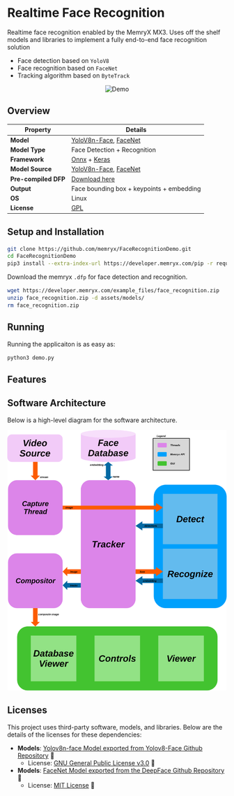 # Realtime Face Recognition 

Realtime face recognition enabled by the MemryX MX3. Uses off the shelf models and libraries to implement a fully end-to-end face recognition solution

- Face detection based on `YoloV8`
- Face recognition based on `FaceNet`
- Tracking algorithm based on `ByteTrack`

<p align="center">
  <img src="assets/demo.gif" alt="Demo">
</p>

## Overview

| Property             | Details                                                                 
|----------------------|-------------------------------------------------------------------------
| **Model**            | [YoloV8n-Face](https://github.com/derronqi/yolov8-face), [FaceNet](https://arxiv.org/pdf/1503.03832)
| **Model Type**       | Face Detection + Recognition
| **Framework**        | [Onnx](https://onnx.ai/) + [Keras](https://keras.io/)
| **Model Source**     | [YoloV8n-Face](https://github.com/derronqi/yolov8-face), [FaceNet](https://github.com/serengil/deepface/blob/master/deepface/models/facial_recognition/Facenet.py)
| **Pre-compiled DFP** | [Download here](https://developer.memryx.com/example_files/face_recognition.zip)                                           
| **Output**           | Face bounding box + keypoints + embedding
| **OS**               | Linux
| **License**          | [GPL](LICENSE.md)                                         

## Setup and Installation

```bash
git clone https://github.com/memryx/FaceRecognitionDemo.git
cd FaceRecognitionDemo
pip3 install --extra-index-url https://developer.memryx.com/pip -r requirements.txt
```

Download the memryx `.dfp` for face detection and recognition.
```bash
wget https://developer.memryx.com/example_files/face_recognition.zip
unzip face_recognition.zip -d assets/models/
rm face_recognition.zip
```

## Running

Running the applicaiton is as easy as:

```bash
python3 demo.py
```

## Features


## Software Architecture

Below is a high-level diagram for the software architecture.
<p align="center">
  <img src="assets/arch.svg" alt="Software architecture">
</p>

## Licenses

This project uses third-party software, models, and libraries. Below are the details of the licenses for these dependencies:

- **Models**: [Yolov8n-face Model exported from Yolov8-Face Github Repository](https://github.com/derronqi/yolov8-face) 🔗  
  - License: [GNU General Public License v3.0](https://github.com/derronqi/yolov8-face/blob/main/LICENSE) 🔗
- **Models**: [FaceNet Model exported from the DeepFace Github Repository](https://github.com/serengil/deepface) 🔗  
  - License: [MIT License](https://github.com/serengil/deepface/blob/master/LICENSE) 🔗
